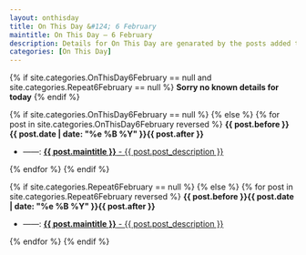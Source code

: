 ```yaml
---
layout: onthisday
title: On This Day &#124; 6 February
maintitle: On This Day — 6 February
description: Details for On This Day are genarated by the posts added to the website so the content is subject to changes/updates over time.
categories: [On This Day]
---
```


{% if site.categories.OnThisDay6February == null and site.categories.Repeat6February == null %}
<strong>Sorry no known details for today</strong>
{% endif %}

{% if site.categories.OnThisDay6February == null %}
{% else %}
{% for post in site.categories.OnThisDay6February reversed %}
<strong>{{ post.before }}{{ post.date | date: "%e %B %Y" }}{{ post.after }}</strong>
<ul>
<li> ——: <a href="{{ post.url }}"><strong>{{ post.maintitle }}</strong> - {{ post.post_description }}</a></li>
</ul>
{% endfor %}
{% endif %}

{% if site.categories.Repeat6February == null %}
{% else %}
{% for post in site.categories.Repeat6February reversed %}
<strong>{{ post.before }}{{ post.date | date: "%e %B %Y" }}{{ post.after }}</strong>
<ul>
<li> ——: <a href="{{ post.url }}"><strong>{{ post.maintitle }}</strong> - {{ post.post_description }}</a></li>
</ul>
{% endfor %}
{% endif %}
